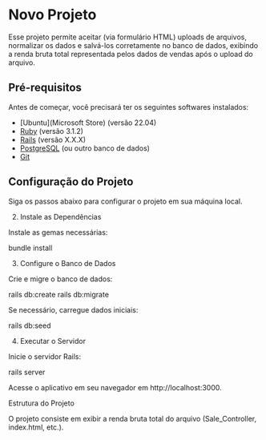 # Novo Projeto

Esse projeto permite aceitar (via formulário HTML) uploads de arquivos, normalizar os dados e salvá-los corretamente no banco de dados, exibindo a renda bruta total representada pelos dados de vendas após o upload do arquivo.

## Pré-requisitos

Antes de começar, você precisará ter os seguintes softwares instalados:

- [Ubuntu](Microsoft Store) (versão 22.04)
- [Ruby](https://www.ruby-lang.org/en/downloads/) (versão 3.1.2)
- [Rails](https://rubyonrails.org/) (versão X.X.X)
- [PostgreSQL](https://www.postgresql.org/download/) (ou outro banco de dados)
- [Git](https://git-scm.com/downloads)

## Configuração do Projeto

Siga os passos abaixo para configurar o projeto em sua máquina local.


2. Instale as Dependências

Instale as gemas necessárias:

bundle install

3. Configure o Banco de Dados

Crie e migre o banco de dados:

rails db:create
rails db:migrate

Se necessário, carregue dados iniciais:

rails db:seed

4. Executar o Servidor

Inicie o servidor Rails:

rails server

Acesse o aplicativo em seu navegador em http://localhost:3000.

Estrutura do Projeto

O projeto consiste em exibir a renda bruta total do arquivo (Sale_Controller, index.html, etc.).
